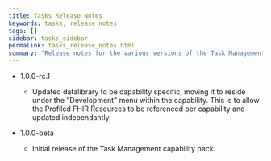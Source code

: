 ```yaml
---
title: Tasks Release Notes
keywords: tasks, release notes
tags: []
sidebar: tasks_sidebar
permalink: tasks_release_notes.html
summary: "Release notes for the various versions of the Task Management capability."
---
```


- 1.0.0-rc.1
  - Updated datalibrary to be capability specific, moving it to reside under the "Development" menu within the capability. This is to allow the Profiled FHIR Resources to be referenced per capability and updated independantly.

- 1.0.0-beta
  - Initial release of the Task Management capability pack.